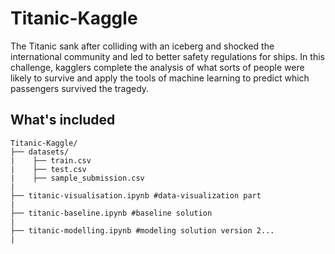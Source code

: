 # Titanic-Kaggle
The Titanic sank after colliding with an iceberg and shocked the international community and led to better safety regulations for ships. 
In this challenge, kagglers complete the analysis of what sorts of people were likely to survive and apply the tools of machine learning to predict which passengers survived the tragedy. 

## What's included

```
Titanic-Kaggle/
├── datasets/
|    ├── train.csv
|    ├── test.csv
|    ├── sample_submission.csv
|        
├── titanic-visualisation.ipynb #data-visualization part
|
├── titanic-baseline.ipynb #baseline solution
|
├── titanic-modelling.ipynb #modeling solution version 2...
|
```
